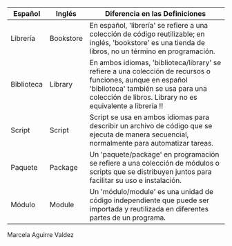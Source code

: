 | Español    | Inglés     | Diferencia en las Definiciones                                                                                                                                                                                 |
|------------|------------|----------------------------------------------------------------------------------------------------------------------------------------------------------------------------------------------------------------|
| Librería   | Bookstore  | En español, 'librería' se refiere a una colección de código reutilizable; en inglés, 'bookstore' es una tienda de libros, no un término en programación.                                                       |
| Biblioteca | Library    | En ambos idiomas, 'biblioteca/library' se refiere a una colección de recursos o funciones, aunque en español 'biblioteca' también se usa para una colección de libros. Library no es equivalente a librería !! |
| Script     | Script     | Script se usa en ambos idiomas para describir un archivo de código que se ejecuta de manera secuencial, normalmente para automatizar tareas.                                                                   |
| Paquete    | Package    | Un 'paquete/package' en programación se refiere a una colección de módulos o scripts que se distribuyen juntos para facilitar su uso e instalación.                                                            |
| Módulo     | Module     | Un 'módulo/module' es una unidad de código independiente que puede ser importada y reutilizada en diferentes partes de un programa.                                                                            |

Marcela Aguirre Valdez